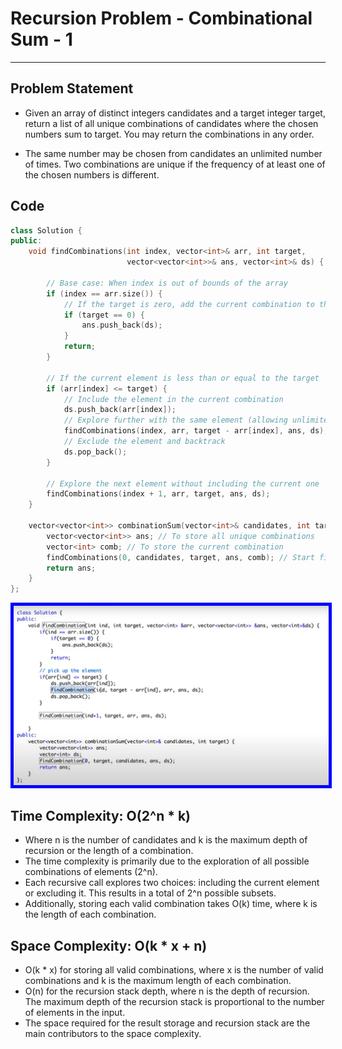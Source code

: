 # Recursion Problem - Combinational Sum - 1

---

## Problem Statement

- Given an array of distinct integers candidates and a target integer target, return a list of all unique combinations of candidates where the chosen numbers sum to target. You may return the combinations in any order.

- The same number may be chosen from candidates an unlimited number of times. Two combinations are unique if the frequency of at least one of the chosen numbers is different.

## Code

```cpp
class Solution {
public:
    void findCombinations(int index, vector<int>& arr, int target,
                          vector<vector<int>>& ans, vector<int>& ds) {

        // Base case: When index is out of bounds of the array
        if (index == arr.size()) {
            // If the target is zero, add the current combination to the result
            if (target == 0) {
                ans.push_back(ds);
            }
            return;
        }

        // If the current element is less than or equal to the target
        if (arr[index] <= target) {
            // Include the element in the current combination
            ds.push_back(arr[index]);
            // Explore further with the same element (allowing unlimited use)
            findCombinations(index, arr, target - arr[index], ans, ds);
            // Exclude the element and backtrack
            ds.pop_back();
        }

        // Explore the next element without including the current one
        findCombinations(index + 1, arr, target, ans, ds);
    }

    vector<vector<int>> combinationSum(vector<int>& candidates, int target) {
        vector<vector<int>> ans; // To store all unique combinations
        vector<int> comb; // To store the current combination
        findCombinations(0, candidates, target, ans, comb); // Start finding combinations
        return ans;
    }
};
```

<img src="./Recursion Codes/Recursion_Combinational_Sum_1.png" alt="Combinational Sum - 1" style="border: 5px solid blue">

## Time Complexity: O(2^n \* k)

- Where n is the number of candidates and k is the maximum depth of recursion or the length of a combination.
- The time complexity is primarily due to the exploration of all possible combinations of elements (2^n).
- Each recursive call explores two choices: including the current element or excluding it. This results in a total of 2^n possible subsets.
- Additionally, storing each valid combination takes O(k) time, where k is the length of each combination.

## Space Complexity: O(k \* x + n)

- O(k \* x) for storing all valid combinations, where x is the number of valid combinations and k is the maximum length of each combination.
- O(n) for the recursion stack depth, where n is the depth of recursion. The maximum depth of the recursion stack is proportional to the number of elements in the input.
- The space required for the result storage and recursion stack are the main contributors to the space complexity.
